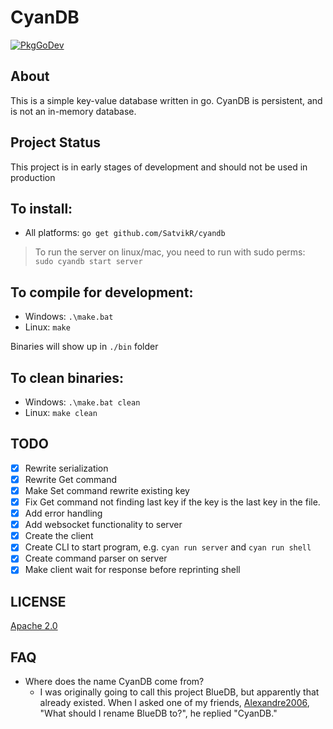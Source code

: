# CyanDB

[![PkgGoDev](https://pkg.go.dev/badge/github.com/SatvikR/cyandb)](https://pkg.go.dev/github.com/SatvikR/cyandb)

## About

This is a simple key-value database written in go. CyanDB is persistent,
and is not an in-memory database.

## Project Status

This project is in early stages of development and should not be used in production

## To install:

- All platforms: `go get github.com/SatvikR/cyandb`

> To run the server on linux/mac, you need to run with sudo perms:
> `sudo cyandb start server`


## To compile for development:

- Windows:
  `.\make.bat`
- Linux: 
    `make`

Binaries will show up in `./bin` folder 

## To clean binaries:
- Windows:
  `.\make.bat clean`
- Linux:
  `make clean`

## TODO

- [x] Rewrite serialization
- [x] Rewrite Get command
- [x] Make Set command rewrite existing key
- [x] Fix Get command not finding last key if the key is the last key in the file.
- [x] Add error handling
- [x] Add websocket functionality to server
- [x] Create the client
- [x] Create CLI to start program, e.g. `cyan run server` and `cyan run shell`
- [x] Create command parser on server
- [x] Make client wait for response before reprinting shell

## LICENSE

[Apache 2.0](https://github.com/SatvikR/cyandb/blob/master/LICENSE)

## FAQ

- Where does the name CyanDB come from?
  - I was originally going to call this project BlueDB, but apparently that already existed.
    When I asked one of my friends, [Alexandre2006](https://github.com/Alexandre2006), "What should I rename BlueDB to?", he replied "CyanDB."
